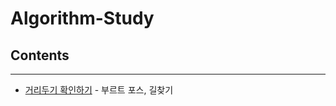 # Algorithm-Study

## Contents

------------------

- [거리두기 확인하기](https://programmers.co.kr/learn/courses/30/lessons/81302) - 부르트 포스, 길찾기
